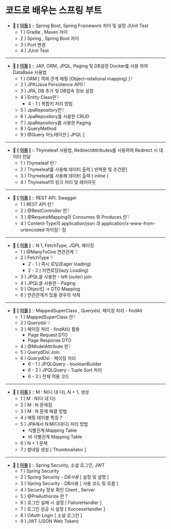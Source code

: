 # 코드로 배우는 스프링 부트

- 💬 **[ [이동](https://github.com/edel1212/springBootStudy/tree/main/spring-boot-basic/ex01) ]** :: Spring Boot, Spring Framework 차이 및 설정 JUnit Test
    - 1 ) Gradle , Maven 차이
    - 2 ) Spring , Spring Boot 차이
    - 3 )  Port 변경 
    - 4 ) JUnit Test

<hr/>

- 💬 **[ [이동](https://github.com/edel1212/springBootStudy/tree/main/spring-boot-basic/ex02) ]** :: JAP, ORM, JPQL, Paging 및 DB설정 Docker를 사용 하여 DataBase 사용법
    - 1 ) ORM [ 객체 관계 매핑 (Object–relational mapping) ]❔
    - 2 ) JPA(Java Persistence API)❔
    - 3 ) JPA, DB 추가 및 DB접속 정보 설정
    - 4 ) Entity Class란❔
      - 4 - 1 ) 복합키 처리 방법
    - 5 ) JpaRepository란❔
    - 6 ) JpaRepository를 사용한 CRUD
    - 7 ) JpaRepository를 사용한 Paging
    - 8 ) QueryMethod
    - 9 ) @Query 어노테이션 [ JPQL ]
<hr/>

- 💬 **[ [이동](https://github.com/edel1212/springBootStudy/tree/main/spring-boot-basic/ex03) ]** :: Thymeleaf 사용법, RedirectAttributes를 사용하여 Redirect 시  데이터 전달
    - 1 ) Thymeleaf 란❔
    - 2 ) Thymeleaf를 사용해 데이터 출력 [ 반복문 및 조건문]
    - 3 ) Thymeleaf를 사용해 데이터 출력 [ inline ]
    - 4 ) Thymeleaf의 링크 처리 및 레이아웃

<hr/>

- 💬 **[ [이동](https://github.com/edel1212/springBootStudy/tree/main/spring-boot-basic/ex04) ]** :: REST API, Swagger
    - 1 ) REST API 란❔
    - 2 ) @RestController 란❔
    - 3 ) @RequestMapping의 Consumes 와 Produces 란❔
    - 4 ) Content-Type의 application/json 과 application/x-www-from-urlencoded 차이점❔
정
<hr/>

- 💬 **[ [이동](https://github.com/edel1212/springBootStudy/tree/main/spring-boot-basic/board) ]** :: N:1, FetchType, JQPL 페이징
    - 1 ) @ManyToOne 연관관계 ❔
    - 2 ) FetchType ❔
      - 2 - 1 ) 즉시 로딩(Eager loading)
      - 2 - 2 ) 지연로딩(lazy Loading)
    - 3 ) JPQL을 사용한 - left (outer) join
    - 4 ) JPQL을 사용한 - Paging
    - 5 ) Object[] -> DTO Mapping
    - 6 ) 연관관계가 있을 경우의 삭제

<hr/>

- 💬 **[ [이동](https://github.com/edel1212/springBootStudy/tree/main/spring-boot-basic/guestbook) ]** :: MappedSuperClass , Querydsl, 페이징 처리 - findAll
    - 1 ) MappedSuperClass 란❔
    - 2 ) Querydsl ❔
    - 3 ) 페이징 처리 - findAll() 활용
      - Page Request DTO
      - Page Response DTO
    - 4 ) @ModelAttribute 란❔
    - 5 ) QuerydDsl Join
    - 6 ) QuerydDsl - 페이징 처리
      - 6 - 1 ) JPQLQuery - booleanBuilder
      - 6 - 2 ) JPQLQuery - Tuple Sort 처리
      - 6 - 3 ) 전체 적용 코드

<hr/>

- 💬 **[ [이동](https://github.com/edel1212/springBootStudy/tree/main/spring-boot-basic/mreview) ]** :: M : N(다 대 다), N + 1, 생성
    - 1 ) M : N(다 대 다)
    - 2 ) M : N 문제점
    - 3 ) M : N 문제 해결 방법
    - 4 ) 매핑 테이블 특징 ?
    - 5 ) JPA에서 N:M(다대다) 처리 방법
      - 식별괸계 Mapping Table
      - 비 식별괸계 Mapping Table
    - 6 ) N + 1 문제
    - 7 ) 썸네일 생성 [ Thumbnailator ]
<hr/>

- 💬 **[ [이동](https://github.com/edel1212/springBootStudy/tree/main/spring-boot-basic/club) ]** :: Spring Security, 소셜 로그인, JWT
    - 1 ) Spring Security
    - 2 ) Spring Security - *DB사용* [ 설정 및 설명 ]
    - 3 ) Spring Security - DB사용 [ 사용 코드 및 흐름 ]
    - 4 ) Security 정보 확인 Client , Server
    - 5 ) @PreAuthorize 란 ?
    - 6 ) 로그인 실패 시 설정 [ FailureHandler ]
    - 7 ) 로그인 성공 시 설정 [ SuccessHandler ]
    - 8 ) OAuth Login [ 소셜 로그인 ]
    - 9 ) JWT (JSON Web Token)
